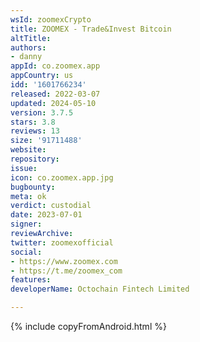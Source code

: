 ```yaml
---
wsId: zoomexCrypto
title: ZOOMEX - Trade&Invest Bitcoin
altTitle: 
authors:
- danny
appId: co.zoomex.app
appCountry: us
idd: '1601766234'
released: 2022-03-07
updated: 2024-05-10
version: 3.7.5
stars: 3.8
reviews: 13
size: '91711488'
website: 
repository: 
issue: 
icon: co.zoomex.app.jpg
bugbounty: 
meta: ok
verdict: custodial
date: 2023-07-01
signer: 
reviewArchive: 
twitter: zoomexofficial
social:
- https://www.zoomex.com
- https://t.me/zoomex_com
features: 
developerName: Octochain Fintech Limited

---
```


{% include copyFromAndroid.html %}
